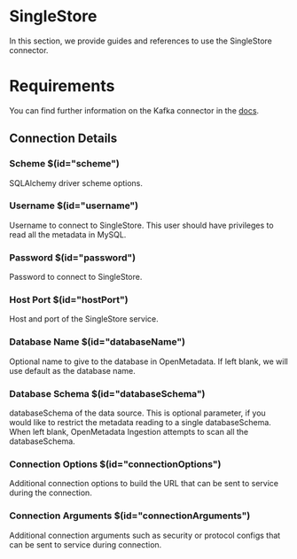 # SingleStore

In this section, we provide guides and references to use the SingleStore connector.

# Requirements
<!-- to be updated -->
You can find further information on the Kafka connector in the [docs](https://docs.open-metadata.org/connectors/database/singlestore).

## Connection Details

### Scheme $(id="scheme")

SQLAlchemy driver scheme options.
<!-- scheme to be updated -->

### Username $(id="username")

Username to connect to SingleStore. This user should have privileges to read all the metadata in MySQL.
<!-- username to be updated -->

### Password $(id="password")

Password to connect to SingleStore.
<!-- password to be updated -->

### Host Port $(id="hostPort")

Host and port of the SingleStore service.
<!-- hostPort to be updated -->

### Database Name $(id="databaseName")

Optional name to give to the database in OpenMetadata. If left blank, we will use default as the database name.
<!-- databaseName to be updated -->

### Database Schema $(id="databaseSchema")

databaseSchema of the data source. This is optional parameter, if you would like to restrict the metadata reading to a single databaseSchema. When left blank, OpenMetadata Ingestion attempts to scan all the databaseSchema.
<!-- databaseSchema to be updated -->

### Connection Options $(id="connectionOptions")

Additional connection options to build the URL that can be sent to service during the connection.
<!-- connectionOptions to be updated -->

### Connection Arguments $(id="connectionArguments")

Additional connection arguments such as security or protocol configs that can be sent to service during connection.
<!-- connectionArguments to be updated -->

